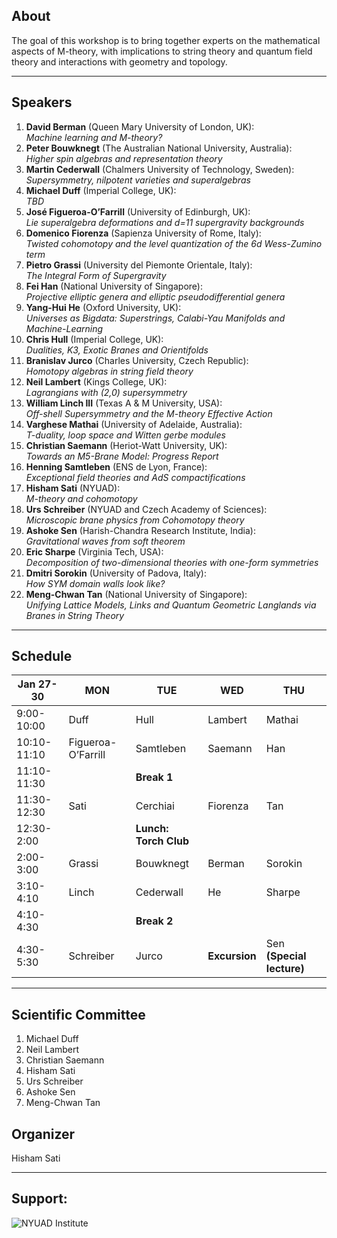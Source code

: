 ## About

The goal of this workshop is to bring together experts on the mathematical aspects of 
M-theory, with implications to string theory and  quantum field theory and interactions 
with geometry and topology. 


___
## Speakers

1. **David Berman**  (Queen Mary University of London, UK):<br /> 
*Machine learning and M-theory?*
2. **Peter Bouwknegt** (The Australian National University, Australia):<br />
*Higher spin algebras and representation theory*
3. **Martin Cederwall** (Chalmers University of Technology, Sweden):  
*Supersymmetry, nilpotent varieties and superalgebras*
4. **Michael Duff**  (Imperial College, UK):<br />
*TBD*
5. **José Figueroa-O’Farrill** (University of Edinburgh, UK):<br />
*Lie superalgebra deformations and d=11 supergravity backgrounds* 
6. **Domenico Fiorenza** (Sapienza University of Rome, Italy):<br />
*Twisted cohomotopy and the level quantization of the 6d Wess-Zumino term*
7. **Pietro Grassi** (University del Piemonte Orientale, Italy):<br />
*The Integral Form of Supergravity*
8. **Fei Han**  (National University of Singapore):<br />
*Projective elliptic genera and elliptic pseudodifferential genera*
9. **Yang-Hui He** (Oxford University, UK):<br />
*Universes as Bigdata:  Superstrings, Calabi-Yau Manifolds and Machine-Learning*
10. **Chris Hull** (Imperial College, UK):<br />
*Dualities, K3, Exotic Branes and Orientifolds*
11. **Branislav Jurco** (Charles University, Czech Republic):<br />
*Homotopy algebras in string field theory*
12. **Neil Lambert** (Kings College, UK):<br />
*Lagrangians with (2,0) supersymmetry*
13. **William Linch III**  (Texas A & M University, USA):<br />
*Off-shell Supersymmetry and the M-theory Effective Action*
14. **Varghese Mathai** (University of Adelaide, Australia):<br />
*T-duality, loop space and Witten gerbe modules*
15. **Christian Saemann** (Heriot-Watt University, UK):<br />
*Towards an M5-Brane Model: Progress Report*
16. **Henning Samtleben** (ENS de Lyon, France):<br />
*Exceptional field theories and AdS compactifications*
17. **Hisham Sati** (NYUAD):<br />
*M-theory and cohomotopy*  
18. **Urs Schreiber** (NYUAD and Czech Academy of Sciences):<br />
*Microscopic brane physics from Cohomotopy theory*
19. **Ashoke Sen** (Harish-Chandra Research Institute, India):<br />
*Gravitational waves from soft theorem*
20. **Eric Sharpe** (Virginia Tech, USA):<br />
*Decomposition of two-dimensional theories with one-form symmetries*
21. **Dmitri Sorokin** (University of Padova, Italy):<br />
*How SYM domain walls look like?* 
22. **Meng-Chwan Tan** (National University of Singapore):<br />
*Unifying Lattice Models, Links and Quantum Geometric Langlands via Branes in String Theory*

___
## Schedule

| Jan 27-30   | MON                | TUE                 | WED            |         THU             |
|-------------|--------------------|---------------------|----------------|-------------------------|
| 9:00-10:00  | Duff               | Hull                | Lambert        | Mathai                  |
| 10:10-11:10 | Figueroa-O’Farrill | Samtleben           | Saemann        | Han                     |
| 11:10-11:30 |                    | **Break 1**         |                |                         |
| 11:30-12:30 | Sati               | Cerchiai            | Fiorenza       | Tan                     |
| 12:30-2:00  |                    |**Lunch: Torch Club**|                |                         |
| 2:00-3:00   | Grassi             | Bouwknegt           | Berman         | Sorokin                 |
| 3:10-4:10   | Linch              | Cederwall           | He             | Sharpe                  |
| 4:10-4:30   |                    | **Break 2**         |                |                         |
| 4:30-5:30   | Schreiber          | Jurco               | **Excursion**  |Sen **(Special lecture)**|


___
## Scientific Committee

  1. Michael Duff
  2. Neil Lambert 
  3. Christian Saemann 
  4. Hisham Sati
  5. Urs Schreiber 
  6. Ashoke Sen 
  7. Meng-Chwan Tan 

## Organizer

Hisham Sati



___

## Support:
![NYUAD Institute](https://armacad.info/images/2016/07/institute-promomovthumb317564-Nm55Q2WBZr_LT4dVRIhTGesaoVNZ7Tlt.png)
